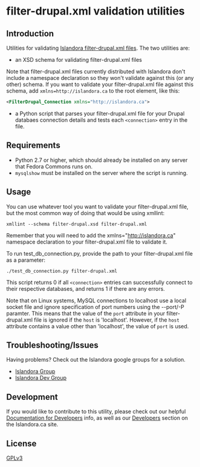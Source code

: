 # filter-drupal.xml validation utilities

## Introduction

Utilities for validating [Islandora filter-drupal.xml files](https://github.com/Islandora/islandora_drupal_filter). The two utilities are:

* an XSD schema for validating filter-drupal.xml files

Note that filter-drupal.xml files currently distributed with Islandora don't include a namespace declaration so they won't validate against this (or any other) schema. If you want to validate your filter-drupal.xml file against this schema, add `xmlns=http://islandora.ca` to the root element, like this:

```xml
<FilterDrupal_Connection xmlns="http://islandora.ca">
```

* a Python script that parses your filter-drupal.xml file for your Drupal databaes connection details and tests each `<connection>` entry in the file.

## Requirements

* Python 2.7 or higher, which should already be installed on any server that Fedora Commons runs on.
* `mysqlshow` must be installed on the server where the script is running.


## Usage

You can use whatever tool you want to validate your filter-drupal.xml file, but the most common way of doing that would be using xmllint:

`xmllint --schema filter-drupal.xsd filter-drupal.xml`

Remember that you will need to add the xmlns="http://islandora.ca" namespace declaration to your filter-drupal.xml file to validate it.

To run test_db_connection.py, provide the path to your filter-drupal.xml file as a parameter:

```./test_db_connection.py filter-drupal.xml```

This script returns 0 if all `<connection>` entries can successfully connect to their respective databases, and returns 1 if there are any errors.

Note that on Linux systems, MySQL connections to localhost use a local socket file and ignore specification of port numbers using the --port/-P paramter. This means that the value of the `port` attribute in your filter-drupal.xml file is ignored if the `host` is 'localhost'. However, if the `host` attribute contains a value other than 'localhost', the value of `port` is used.

## Troubleshooting/Issues

Having problems? Check out the Islandora google groups for a solution.

* [Islandora Group](https://groups.google.com/forum/?hl=en&fromgroups#!forum/islandora)
* [Islandora Dev Group](https://groups.google.com/forum/?hl=en&fromgroups#!forum/islandora-dev)

## Development

If you would like to contribute to this utility, please check out our helpful [Documentation for Developers](https://github.com/Islandora/islandora/wiki#wiki-documentation-for-developers) info, as well as our [Developers](http://islandora.ca/developers) section on the Islandora.ca site.

## License

[GPLv3](http://www.gnu.org/licenses/gpl-3.0.txt)
